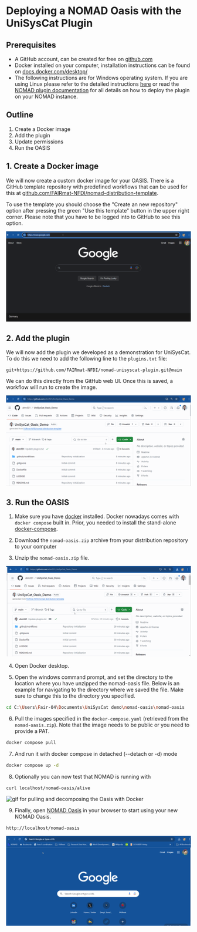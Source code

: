 # Deploying a NOMAD Oasis with the UniSysCat Plugin

## Prerequisites
- A GitHub account, can be created for free on [github.com](https://github.com/signup?ref_cta=Sign+up&ref_loc=header+logged+out&ref_page=%2F&source=header-home)
- Docker installed on your computer, installation instructions can be found on
[docs.docker.com/desktop/](https://docs.docker.com/desktop/)
- The following instructions are for Windows operating system. If you are using Linux please refer to the detailed instructions [here](https://github.com/FAIRmat-NFDI/AreaA-Examples/tree/main/tutorial13/part4) or read the [NOMAD plugin documentation](https://nomad-lab.eu/prod/v1/staging/docs/howto/oasis/plugins_install.html) for all details on how to deploy the plugin on your NOMAD instance.

## Outline
1. Create a Docker image
2. Add the plugin
3. Update permissions
4. Run the OASIS

## 1. Create a Docker image
We will now create a custom docker image for your OASIS.
There is a GitHub template repository with predefined workflows that can be used for this at [github.com/FAIRmat-NFDI/nomad-distribution-template](https://github.com/FAIRmat-NFDI/nomad-distribution-template).

To use the template you should choose the "Create an new repository" option after pressing
the green "Use this template" button in the upper right corner.
Please note that you have to be logged into to GitHub to see this option.

![gif for creating an Oasis depolyment on Github](../images/Deploying%20Oasis%20with%20plugin.gif)

## 2. Add the plugin
We will now add the plugin we developed as a demonstration for UniSysCat.
To do this we need to add the following line to the `plugins.txt` file:
```
git+https://github.com/FAIRmat-NFDI/nomad-unisyscat-plugin.git@main
```

We can do this directly from the GitHub web UI.
Once this is saved, a workflow will run to create the image.

![gif for adding the plugin to NOMAD Oasis deployment](../images/Deploying%20Oasis%20with%20plugin%202.gif)

## 3. Run the OASIS
1. Make sure you have [docker](https://docs.docker.com/engine/install/) installed.
Docker nowadays comes with `docker compose` built in. Prior, you needed to
install the stand-alone [docker-compose](https://docs.docker.com/compose/install/).
2. Download the `nomad-oasis.zip` archive from your distribution repository to your computer

3. Unzip the `nomad-oasis.zip` file.

![gif for downloading and unzipping the Oasis file](../images/Deploying%20Oasis%20with%20plugin%203.gif)

4. Open Docker desktop.

5. Open the windows command prompt, and set the directory to the location where you have unzipped the nomad-oasis file. Below is an example for navigating to the directory where we saved the file. Make sure to change this to the directory you specified.
```sh
cd C:\Users\Fair-04\Documents\UniSysCat demo\nomad-oasis\nomad-oasis
```

6. Pull the images specified in the `docker-compose.yaml` (retrieved from the `nomad-oasis.zip`).
Note that the image needs to be public or you need to provide a PAT.
```sh
docker compose pull
```
7. And run it with docker compose in detached (--detach or -d) mode
```sh
docker compose up -d
```
8. Optionally you can now test that NOMAD is running with
```
curl localhost/nomad-oasis/alive
```
![gif for pulling and decomposing the Oasis with Docker](../images/Deploying%20Oasis%20with%20plugin%204.gif)

9. Finally, open [NOMAD Oasis](http://localhost/nomad-oasis) in your browser to start using your new NOMAD Oasis.
```
http://localhost/nomad-oasis
```


![gif for accessing NOMAD Oasis locally](../images/Deploying%20Oasis%20with%20plugin%205.gif)

